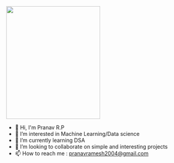 <!--![68747470733a2f2f726973686176616e616e642e6769746875622e696f2f7374617469632f696d616765732f6772656574696e67732e676966](https://user-images.githubusercontent.com/100747886/215262111-8a90642e-e934-4da4-b1a9-7f8b1ede4e75.gif)-->

<img src="https://user-images.githubusercontent.com/100747886/215262111-8a90642e-e934-4da4-b1a9-7f8b1ede4e75.gif" width="250" height="300">


- 👋 Hi, I'm Pranav R.P
- 👀 I’m interested in Machine Learning/Data science
- 🌱 I’m currently learning DSA
- 💞️ I’m looking to collaborate on simple and interesting projects                       
- 📫 How to reach me : pranavramesh2004@gmail.com



<!---
pranav-on-github/pranav-on-github is a ✨ special ✨ repository because its `README.md` (this file) appears on your GitHub profile.
You can click the Preview link to take a look at your changes.
--->
